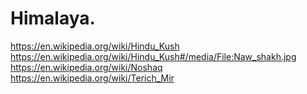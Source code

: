 # Himalaya.
https://en.wikipedia.org/wiki/Hindu_Kush
https://en.wikipedia.org/wiki/Hindu_Kush#/media/File:Naw_shakh.jpg
https://en.wikipedia.org/wiki/Noshaq
https://en.wikipedia.org/wiki/Terich_Mir
